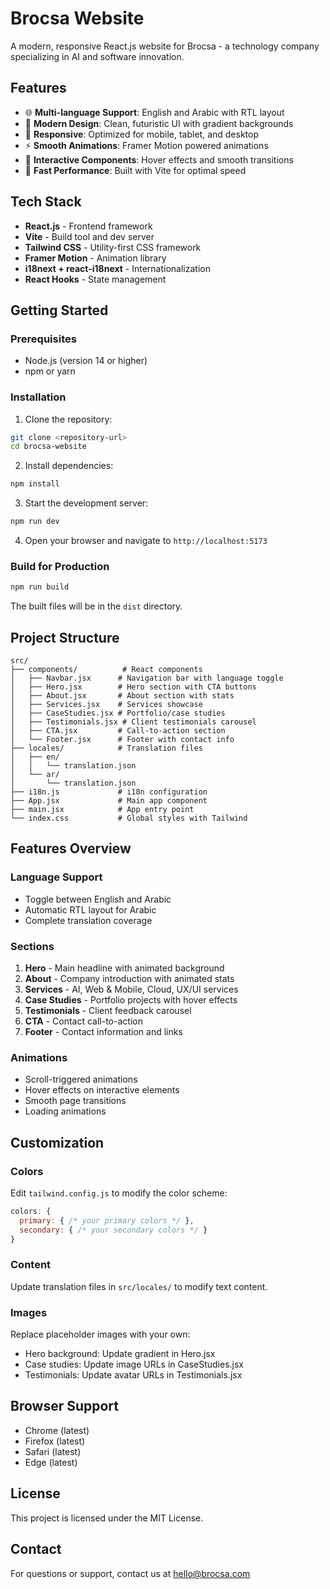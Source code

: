 # Brocsa Website

A modern, responsive React.js website for Brocsa - a technology company specializing in AI and software innovation.

## Features

- 🌐 **Multi-language Support**: English and Arabic with RTL layout
- 🎨 **Modern Design**: Clean, futuristic UI with gradient backgrounds
- 📱 **Responsive**: Optimized for mobile, tablet, and desktop
- ⚡ **Smooth Animations**: Framer Motion powered animations
- 🎯 **Interactive Components**: Hover effects and smooth transitions
- 🚀 **Fast Performance**: Built with Vite for optimal speed

## Tech Stack

- **React.js** - Frontend framework
- **Vite** - Build tool and dev server
- **Tailwind CSS** - Utility-first CSS framework
- **Framer Motion** - Animation library
- **i18next + react-i18next** - Internationalization
- **React Hooks** - State management

## Getting Started

### Prerequisites

- Node.js (version 14 or higher)
- npm or yarn

### Installation

1. Clone the repository:
```bash
git clone <repository-url>
cd brocsa-website
```

2. Install dependencies:
```bash
npm install
```

3. Start the development server:
```bash
npm run dev
```

4. Open your browser and navigate to `http://localhost:5173`

### Build for Production

```bash
npm run build
```

The built files will be in the `dist` directory.

## Project Structure

```
src/
├── components/          # React components
│   ├── Navbar.jsx      # Navigation bar with language toggle
│   ├── Hero.jsx        # Hero section with CTA buttons
│   ├── About.jsx       # About section with stats
│   ├── Services.jsx    # Services showcase
│   ├── CaseStudies.jsx # Portfolio/case studies
│   ├── Testimonials.jsx # Client testimonials carousel
│   ├── CTA.jsx         # Call-to-action section
│   └── Footer.jsx      # Footer with contact info
├── locales/            # Translation files
│   ├── en/
│   │   └── translation.json
│   └── ar/
│       └── translation.json
├── i18n.js             # i18n configuration
├── App.jsx             # Main app component
├── main.jsx            # App entry point
└── index.css           # Global styles with Tailwind
```

## Features Overview

### Language Support
- Toggle between English and Arabic
- Automatic RTL layout for Arabic
- Complete translation coverage

### Sections
1. **Hero** - Main headline with animated background
2. **About** - Company introduction with animated stats
3. **Services** - AI, Web & Mobile, Cloud, UX/UI services
4. **Case Studies** - Portfolio projects with hover effects
5. **Testimonials** - Client feedback carousel
6. **CTA** - Contact call-to-action
7. **Footer** - Contact information and links

### Animations
- Scroll-triggered animations
- Hover effects on interactive elements
- Smooth page transitions
- Loading animations

## Customization

### Colors
Edit `tailwind.config.js` to modify the color scheme:
```javascript
colors: {
  primary: { /* your primary colors */ },
  secondary: { /* your secondary colors */ }
}
```

### Content
Update translation files in `src/locales/` to modify text content.

### Images
Replace placeholder images with your own:
- Hero background: Update gradient in Hero.jsx
- Case studies: Update image URLs in CaseStudies.jsx
- Testimonials: Update avatar URLs in Testimonials.jsx

## Browser Support

- Chrome (latest)
- Firefox (latest)
- Safari (latest)
- Edge (latest)

## License

This project is licensed under the MIT License.

## Contact

For questions or support, contact us at hello@brocsa.com
